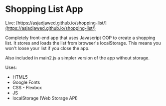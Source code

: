# Shopping List App

Live: [https://asjadjawed.github.io/shopping-list/](https://asjadjawed.github.io/shopping-list/)

Completely front-end app that uses Javascript OOP to create a shopping list. It stores and loads the list from browser's localStorage.
This means you won't loose your list if you close the app.

Also included in main2.js a simpler version of the app without storage.

Uses:

* HTML5
* Google Fonts
* CSS - Flexbox
* JS
* localStorage (Web Storage API)
